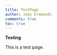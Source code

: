 ```yaml
---
title: TestPage
author: Joey Eremondi
comments: true
toc: true
---
```


**Testing**

This is a test page.
